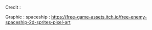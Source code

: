 
Credit :

Graphic :
spaceship : https://free-game-assets.itch.io/free-enemy-spaceship-2d-sprites-pixel-art

